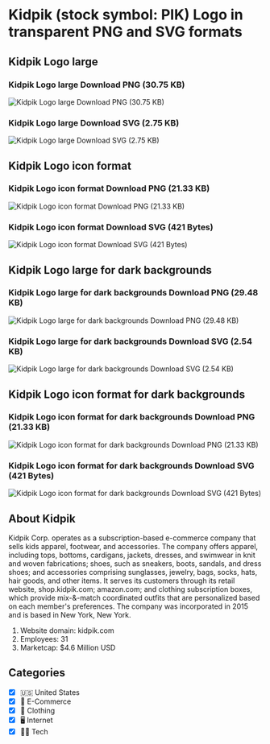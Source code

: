 # Kidpik (stock symbol: PIK) Logo in transparent PNG and SVG formats

## Kidpik Logo large

### Kidpik Logo large Download PNG (30.75 KB)

![Kidpik Logo large Download PNG (30.75 KB)](/img/orig/PIK_BIG-40b9a310.png)

### Kidpik Logo large Download SVG (2.75 KB)

![Kidpik Logo large Download SVG (2.75 KB)](/img/orig/PIK_BIG-8b0add6c.svg)

## Kidpik Logo icon format

### Kidpik Logo icon format Download PNG (21.33 KB)

![Kidpik Logo icon format Download PNG (21.33 KB)](/img/orig/PIK-e7cca830.png)

### Kidpik Logo icon format Download SVG (421 Bytes)

![Kidpik Logo icon format Download SVG (421 Bytes)](/img/orig/PIK-56999589.svg)

## Kidpik Logo large for dark backgrounds

### Kidpik Logo large for dark backgrounds Download PNG (29.48 KB)

![Kidpik Logo large for dark backgrounds Download PNG (29.48 KB)](/img/orig/PIK_BIG.D-27d49845.png)

### Kidpik Logo large for dark backgrounds Download SVG (2.54 KB)

![Kidpik Logo large for dark backgrounds Download SVG (2.54 KB)](/img/orig/PIK_BIG.D-4a9d73ce.svg)

## Kidpik Logo icon format for dark backgrounds

### Kidpik Logo icon format for dark backgrounds Download PNG (21.33 KB)

![Kidpik Logo icon format for dark backgrounds Download PNG (21.33 KB)](/img/orig/PIK.D-3bbe48f4.png)

### Kidpik Logo icon format for dark backgrounds Download SVG (421 Bytes)

![Kidpik Logo icon format for dark backgrounds Download SVG (421 Bytes)](/img/orig/PIK.D-2138e8d5.svg)

## About Kidpik

Kidpik Corp. operates as a subscription-based e-commerce company that sells kids apparel, footwear, and accessories. The company offers apparel, including tops, bottoms, cardigans, jackets, dresses, and swimwear in knit and woven fabrications; shoes, such as sneakers, boots, sandals, and dress shoes; and accessories comprising sunglasses, jewelry, bags, socks, hats, hair goods, and other items. It serves its customers through its retail website, shop.kidpik.com; amazon.com; and clothing subscription boxes, which provide mix-&-match coordinated outfits that are personalized based on each member's preferences. The company was incorporated in 2015 and is based in New York, New York.

1. Website domain: kidpik.com
2. Employees: 31
3. Marketcap: $4.6 Million USD


## Categories
- [x] 🇺🇸 United States
- [x] 🛒 E-Commerce
- [x] 👚 Clothing
- [x] 🖥️ Internet
- [x] 👩‍💻 Tech
